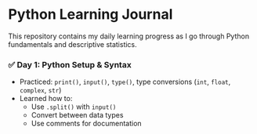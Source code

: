 # Python Learning Journal

This repository contains my daily learning progress as I go through Python fundamentals and descriptive statistics.

### ✅ Day 1: Python Setup & Syntax
- Practiced: `print()`, `input()`, `type()`, type conversions (`int`, `float`, `complex`, `str`)
- Learned how to:
  - Use `.split()` with `input()`
  - Convert between data types
  - Use comments for documentation
